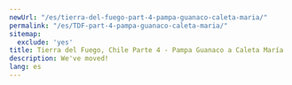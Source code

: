 ```yaml
---
newUrl: "/es/tierra-del-fuego-part-4-pampa-guanaco-caleta-maria/"
permalink: "/es/TDF-part-4-pampa-guanaco-caleta-maria/"
sitemap:
  exclude: 'yes'
title: Tierra del Fuego, Chile Parte 4 - Pampa Guanaco a Caleta María
description: We've moved!
lang: es
---
```

